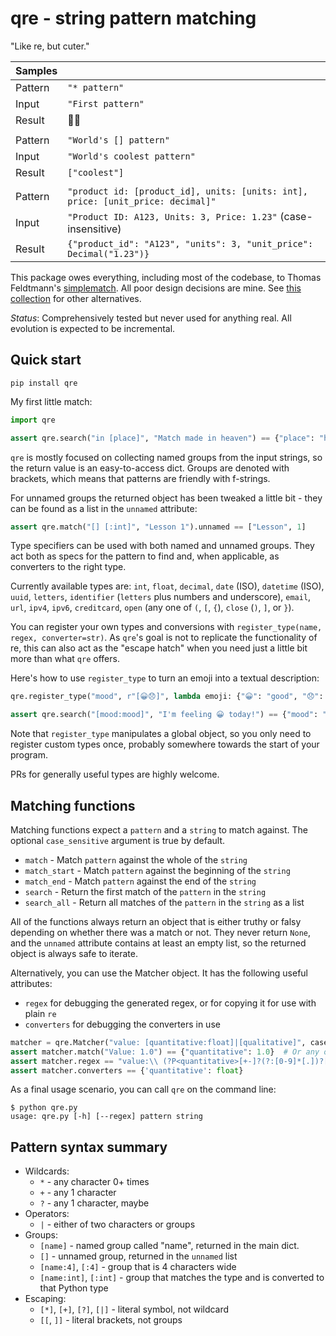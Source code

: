 # qre - string pattern matching

"Like re, but cuter."

| Samples |                                                                                 |
|---------|:--------------------------------------------------------------------------------|
| Pattern | `"* pattern"`                                                                   |
| Input   | `"First pattern"`                                                               |
| Result  | 👍🏼                                                                            |
|         |                                                                                 |
| Pattern | `"World's [] pattern"`                                                          |
| Input   | `"World's coolest pattern"`                                                     |
| Result  | `["coolest"]`                                                                   |
|         |                                                                                 |
| Pattern | `"product id: [product_id], units: [units: int], price: [unit_price: decimal]"` |
| Input   | `"Product ID: A123, Units: 3, Price: 1.23"` (case-insensitive)                  |
| Result  | `{"product_id": "A123", "units": 3, "unit_price": Decimal("1.23")}`             |

This package owes everything, including most of the codebase, to Thomas Feldtmann's
[simplematch](https://github.com/tfeldmann/simplematch). All poor design decisions are mine.
See [this collection](https://github.com/mikaelho/python-human-regex) for other alternatives.

_Status_: Comprehensively tested but never used for anything real. All evolution is expected to be
incremental.

## Quick start

`pip install qre`

My first little match:

```python
import qre

assert qre.search("in [place]", "Match made in heaven") == {"place": "heaven"}
```

`qre` is mostly focused on collecting named groups from the input strings, so the return value is
an easy-to-access dict. Groups are denoted with brackets, which means that patterns are friendly
with f-strings.

For unnamed groups the returned object has been tweaked a little bit - they can be found as a list
in the `unnamed` attribute:

```python
assert qre.match("[] [:int]", "Lesson 1").unnamed == ["Lesson", 1]
```

Type specifiers can be used with both named and unnamed groups. They act both as specs for the
pattern to find and, when applicable, as converters to the right type.

Currently available types are: `int`, `float`, `decimal`, `date` (ISO), `datetime` (ISO), `uuid`,
`letters`, `identifier` (`letters` plus numbers and underscore), `email`, `url`, `ipv4`, `ipv6`,
`creditcard`, `open` (any one of `(`, `[`, `{`), `close` (`)`, `]`, or `}`).

You can register your own types and conversions with `register_type(name, regex, converter=str)`.
As `qre`'s goal is not to replicate the functionality of re, this can also act as the "escape hatch"
when you need just a little bit more than what `qre` offers.

Here's how to use `register_type` to turn an emoji into a textual description:

```python
qre.register_type("mood", r"[😀😞]", lambda emoji: {"😀": "good", "😞": "bad"}.get(emoji, "unknown"))

assert qre.search("[mood:mood]", "I'm feeling 😀 today!") == {"mood": "good" }
```

Note that `register_type` manipulates a global object, so you only need to register custom types
once, probably somewhere towards the start of your program.

PRs for generally useful types are highly welcome.

## Matching functions

Matching functions expect a `pattern` and a `string` to match against. The optional
`case_sensitive` argument is true by default.

- `match` - Match `pattern` against the whole of the `string`
- `match_start` - Match `pattern` against the beginning of the `string`
- `match_end` - Match `pattern` against the end of the `string`
- `search` - Return the first match of the `pattern` in the `string`
- `search_all` - Return all matches of the `pattern` in the `string` as a list

All of the functions always return an object that is either truthy or falsy depending on whether
there was a match or not. They never return `None`, and the `unnamed` attribute contains at least an 
empty list, so the returned object is always safe to iterate.

Alternatively, you can use the Matcher object. It has the following useful attributes:
- `regex` for debugging the generated regex, or for copying it for use with plain `re`
- `converters` for debugging the converters in use

```python
matcher = qre.Matcher("value: [quantitative:float]|[qualitative]", case_sensitive=False)
assert matcher.match("Value: 1.0") == {"quantitative": 1.0}  # Or any of the other functions above
assert matcher.regex == "value:\\ (?P<quantitative>[+-]?(?:[0-9]*[.])?[0-9]+)|(?P<qualitative>.*)"
assert matcher.converters == {'quantitative': float}
```

As a final usage scenario, you can call `qre` on the command line:

```
$ python qre.py
usage: qre.py [-h] [--regex] pattern string
```

## Pattern syntax summary

- Wildcards:
  - `*` - any character 0+ times
  - `+` - any 1 character
  - `?` - any 1 character, maybe
- Operators:
  - `|` - either of two characters or groups
- Groups:
  - `[name]` - named group called "name", returned in the main dict.
  - `[]` - unnamed group, returned in the `unnamed` list
  - `[name:4]`, `[:4]` - group that is 4 characters wide
  - `[name:int]`, `[:int]` - group that matches the type and is converted to that Python type
- Escaping:
  - `[*]`, `[+]`, `[?]`, `[|]` - literal symbol, not wildcard
  - `[[`, `]]` - literal brackets, not groups
